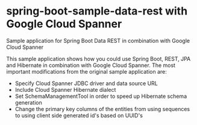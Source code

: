 # spring-boot-sample-data-rest with Google Cloud Spanner
Sample application for Spring Boot Data REST in combination with Google Cloud Spanner

This sample application shows how you could use Spring Boot, REST, JPA and Hibernate in combination with Google Cloud Spanner. The most important modifications from the original sample application are:
 * Specify Cloud Spanner JDBC driver and data source URL
 * Include Cloud Spanner Hibernate dialect
 * Set SchemaManagementTool in order to speed up Hibernate schema generation
 * Change the primary key columns of the entities from using sequences to using client side generated id's based on UUID's
  
